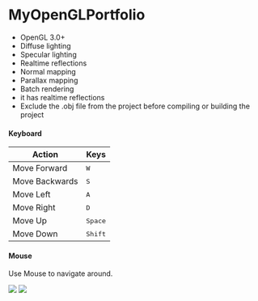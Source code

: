 # MyOpenGLPortfolio

+ OpenGL 3.0+
+ Diffuse lighting
+ Specular lighting
+ Realtime reflections
+ Normal mapping
+ Parallax mapping 
+ Batch rendering 
+ it has realtime reflections
+ Exclude the .obj file from the project before compiling or building the project

#### Keyboard
| Action | Keys |
|--------|------|
|Move Forward|<KBD>W</KBD>|
|Move Backwards|<KBD>S</KBD>|
|Move Left|<KBD>A</KBD>|
|Move Right|<KBD>D</KBD>|
|Move Up|<KBD>Space</KBD>|
|Move Down|<KBD>Shift</KBD>|

#### Mouse
Use Mouse to navigate around.

![](ScreenShots/screenshot_normal.GIF)
![](ScreenShots/screenshot_refl.GIF)

